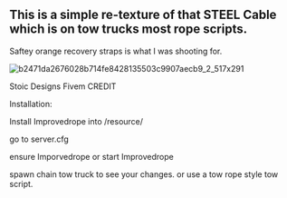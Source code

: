 ## This is a simple re-texture of that STEEL Cable which is on tow trucks most rope scripts.

Saftey orange recovery straps is what I was shooting for.


![b2471da2676028b714fe8428135503c9907aecb9_2_517x291](https://user-images.githubusercontent.com/112611821/188024869-0aca4d87-2876-487a-9be9-6197fafaa937.png)

Stoic Designs Fivem CREDIT





Installation:



Install Improvedrope into /resource/



go to server.cfg


ensure Imporvedrope
or
start Improvedrope

spawn chain tow truck to see your changes.
or use a tow rope style tow script.
